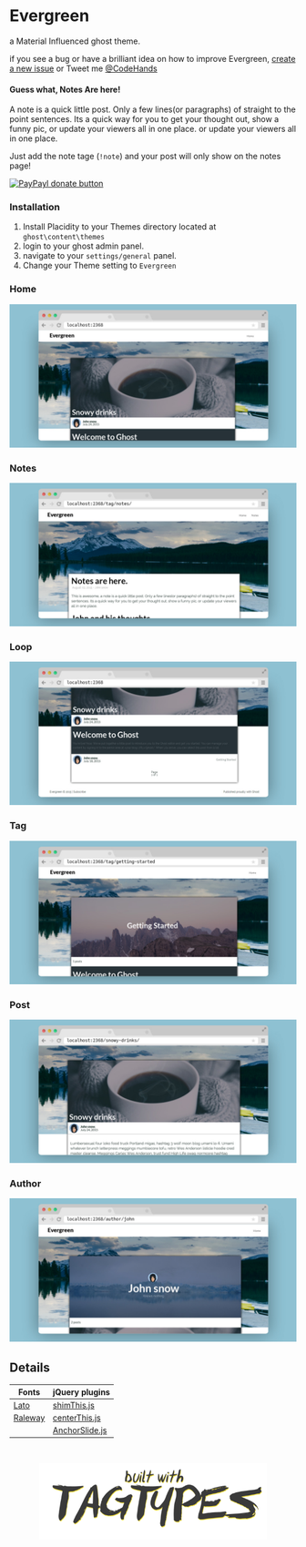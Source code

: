 # Evergreen
a Material Influenced ghost theme.

if you see a bug or have a brilliant idea on how to improve Evergreen, [create a new issue](https://github.com/DanielTamkin/Evergreen/issues) or Tweet me [@CodeHands](https://twitter.com/CodeHands)

#### Guess what, Notes Are here!
A note is a quick little post. Only a few lines(or paragraphs) of straight to the point sentences. Its a quick way for you to get your thought out, show a funny pic, or update your viewers all in one place. or update your viewers all in one place.

Just add the note tage (`!note`) and your post will only show on the notes page!

[![PayPayl donate button](https://img.shields.io/badge/donate-paypal-brightgreen.svg)](https://www.paypal.com/cgi-bin/webscr?cmd=_s-xclick&hosted_button_id=SGNLGR9725Y2U "Donate to DanielTamkin")

### Installation
 1. Install Placidity to your Themes directory located at `ghost\content\themes`
 2. login to your ghost admin panel.
 3. navigate to your `settings/general` panel.
 4. Change your Theme setting to `Evergreen`


 ### Home
 ![Evergreen-Home](screenshots/evergreen-home.jpg)

 ### Notes

 ![Evergreen-Notes](screenshots/evergreen-notes.jpg)

 ### Loop
 ![Evergreen-Loop](screenshots/evergreen-loop.jpg)

 ### Tag
 ![Placidity-Tag](screenshots/evergreen-tag.jpg)

 ### Post
 ![Evergreen-Post](screenshots/evergreen-post.jpg)

 ### Author
 ![Evergreen-SuggestedReads](screenshots/evergreen-author.jpg)


 Details
 ---
 | Fonts  | jQuery plugins |
 | ------------- | ------------- |
 | [Lato](https://www.google.com/fonts#UsePlace:use/Collection:Lato)  | [shimThis.js](https://github.com/DanielTamkin/AnchorSlide.js)  |
 | [Raleway](https://www.google.com/fonts#UsePlace:use/Collection:Raleway)  | [centerThis.js](https://github.com/DanielTamkin/centerThis.js) |
 || [AnchorSlide.js](https://github.com/DanielTamkin/AnchorSlide.js) |

</br>

 <p align="center">
   <a href="https://github.com/DanielTamkin/tagtypes">
    <img alt="tagtypes - for ghost" width="400" src="https://github.com/DanielTamkin/tagtypes/blob/master/screenshots/tagtypes-builtwith.png"/>
  </a>
 </p>
